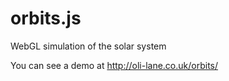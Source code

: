 orbits.js
=========

WebGL simulation of the solar system

You can see a demo at http://oli-lane.co.uk/orbits/
